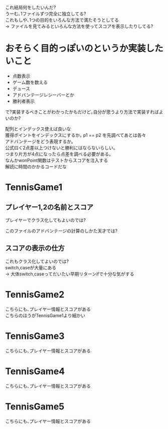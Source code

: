 これ結局何をしたいんだ?  
うーむ､1ファイルずつ完全に独立してる?  
これもしや､1つの目的をいろんな方法で満たそうとしてる  
-> ファイルを見てみるといろんな方法を使ってスコアを表示したりしてる?  


# おそらく目的っぽいのというか実装したいこと
* 点数表示
* ゲーム数を数える
* デュース
* アドバンテージレシーバーとか
* 勝利者表示

で?実装するべきことがわかったかもだけど｡自分が思うより方法で実装すればよいのか?

配列とインデックス使えば良いな  
獲得ポイントをインデックスにするか｡
p1 == p2 を先調べてあとは各々  
アドバンテージをどう表現するか｡  
公式曰く2点差以上つけないと勝利にはならないらしい｡  
つまり片方が4点になったら点差を調べる必要がある｡  
なんかwonPoint関数はテストからスコアを注入する    
解読に時間のかかるコードだな  


# TennisGame1

## プレイヤー1,2の名前とスコア  
プレイヤーでクラス化してもよいのでは?

このファイルのアドバンテージの計算のしかた天才では?

## スコアの表示の仕方  
これもクラス化してよいのでは?    
switch,caseが大量にある  
-> 大体switch,caseってだいたい早期リターンifで十分な気がする

# TennisGame2
こちらにも､プレイヤー情報とスコアがある  
こちらのほうがTennisGame1より細かい

# TennisGame3
こちらにも､プレイヤー情報とスコアがある  

# TennisGame4
こちらにも､プレイヤー情報とスコアがある

# TennisGame5
こちらにも､プレイヤー情報とスコアがある


